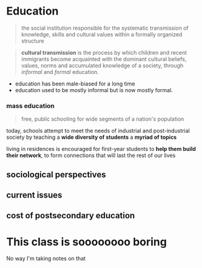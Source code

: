 # Education

> the social institution responsible for the systematic transmission of knowledge, skills and cultural values within a formally organized structure
> 

> **cultural transmission** is the process by which children and recent immigrants become acquainted with the dominant cultural beliefs, values, norms and accumulated knowledge of a society, through *informal* and *formal* education.
> 
- education has been male-biased for a long time
- education used to be mostly informal but is now mostly formal.

### mass education

> free, public schooling for wide segments of a nation's population
> 

today, schools attempt to meet the needs of industrial and post-industrial society by teaching a **wide diversity of students** a **myriad of topics**

living in residences is encouraged for first-year students to **help them build their network**, to form connections that will last the rest of our lives

## sociological perspectives

## current issues

## cost of postsecondary education

# This class is soooooooo boring
No way I'm taking notes on that